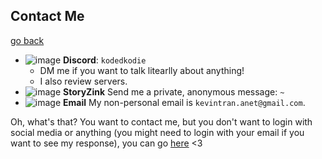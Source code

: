## Contact Me
[go back](https://kodedkodie.github.io)

* ![image](https://github.com/bobbledbobby/bobbledbobby.github.io/assets/154967011/50df4b63-b73a-47e4-a1c4-d337c73ee255)
 **Discord**: `kodedkodie`
  * DM me if you want to talk litearlly about anything!
  * I also review servers.
* ![image](https://github.com/bobbledbobby/bobbledbobby.github.io/assets/154967011/cb4f7a29-57a4-44cb-9490-32be3adaedb7)
  **StoryZink** Send me a private, anonymous message: `~`
*  ![image](https://github.com/bobbledbobby/bobbledbobby.github.io/assets/154967011/21861b64-5d9b-4334-9eaa-b5f8ea2a2f27)
**Email** My non-personal email is `kevintran.anet@gmail.com`.

Oh, what's that? You want to contact me, but you don't want to login with social media or anything (you might need to login with your email if you want to see my response), you can go [here](https://kodedkodie.github.io/contact-me-easier.html) <3
